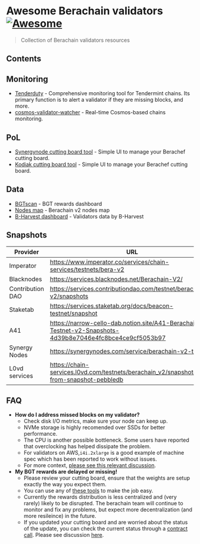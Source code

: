 # Awesome Berachain validators [![Awesome](https://awesome.re/badge.svg)](https://awesome.re)

> Collection of Berachain validators resources

## Contents

## Monitoring

* [Tenderduty](https://github.com/blockpane/tenderduty) - Comprehensive monitoring tool for Tendermint chains. Its primary function is to alert a validator if they are missing blocks, and more.
* [cosmos-validator-watcher](https://github.com/kilnfi/cosmos-validator-watcher) - Real-time Cosmos-based chains monitoring.

## PoL

* [Synergynode cutting board tool](https://beratools.synergynodes.com/) - Simple UI to manage your Berachef cutting board.
* [Kodiak cutting board tool](https://cutting-board.beraden.com/) - Simple UI to manage your Berachef cutting board.

## Data
* [BGTscan](https://bgtscan.com/) - BGT rewards dashboard
* [Nodes map](https://services.tienthuattoan.com/testnet/berachain-v2/map) - Berachain v2 nodes map
* [B-Harvest dashboard](https://bera-dashboard.bharvest.io/) - Validators data by B-Harvest

## Snapshots

| Provider  | URL | Database |
|-----------|-----|----------|
| Imperator   | https://www.imperator.co/services/chain-services/testnets/bera-v2 | goleveldb  |
| Blacknodes  | https://services.blacknodes.net/Berachain-V2/ | pebbledb   |
| Contribution DAO  | https://services.contributiondao.com/testnet/berachain-v2/snapshots | pebbledb   |
| Staketab| https://services.staketab.org/docs/beacon-testnet/snapshot | pebbledb |
| A41 | https://narrow-cello-dab.notion.site/A41-Berachain-Testnet-v2-Snapshots-4d39b8e7046e4fc8bce4ce9cf5053b97 | pebbledb |
| Synergy Nodes | https://synergynodes.com/service/berachain-v2-testnet | pebbledb |
| L0vd services | https://chain-services.l0vd.com/testnets/berachain_v2/snapshot#sync-from-snapshot-pebbledb | pebbledb |


## FAQ
* **How do I address missed blocks on my validator?**
    * Check disk I/O metrics, make sure your node can keep up.
    * NVMe storage is highly recomended over SSDs for better performance.
    * The CPU is another possible bottleneck. Some users have reported that overclocking has helped dissipate the problem.
    * For validators on AWS,`i4i.2xlarge` is a good example of machine spec which has been reported to work without issues.
    * For more context, [please see this relevant discussion](https://discord.com/channels/924442927399313448/1245159849986228284/1273677626615009443).
* **My BGT rewards are delayed or missing!**
  * Please review your cutting board, ensure that the weights are setup exactly the way you expect them.
  * You can use any of [these tools](#pol) to make the job easy.
  * Currently the rewards distribution is less centralized and (very rarely) likely to be disrupted. The berachain team will continue to monitor and fix any problems, but expect more decentralization (and more resileince) in the future.
  * If you updated your cutting board and are worried about the status of the update, you can check the current status through a [contract call](https://docs.berachain.com/developers/contracts/berachef). Please see discussion [here](https://discord.com/channels/924442927399313448/1245159849986228284/1275152865089949781).
